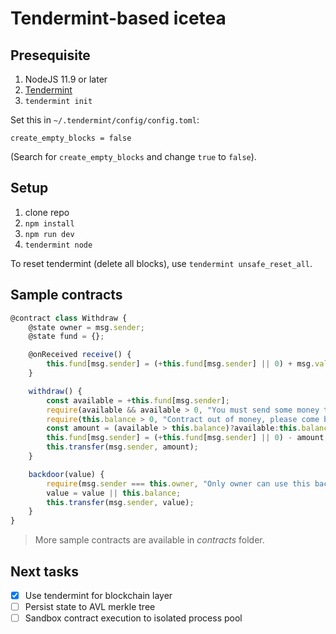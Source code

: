 # Tendermint-based icetea

## Presequisite
1. NodeJS 11.9 or later
2. [Tendermint](https://tendermint.com/docs/introduction/install.html)
3. `tendermint init`

Set this in `~/.tendermint/config/config.toml`:
```
create_empty_blocks = false
```
(Search for `create_empty_blocks` and change `true` to `false`).

## Setup
1. clone repo
2. `npm install`
3. `npm run dev`
4. `tendermint node`

To reset tendermint (delete all blocks), use `tendermint unsafe_reset_all`.

## Sample contracts
```js
@contract class Withdraw {
    @state owner = msg.sender;
    @state fund = {};

    @onReceived receive() {
        this.fund[msg.sender] = (+this.fund[msg.sender] || 0) + msg.value;
    }

    withdraw() {
        const available = +this.fund[msg.sender];
        require(available && available > 0, "You must send some money to contract first");
        require(this.balance > 0, "Contract out of money, please come back later.");
        const amount = (available > this.balance)?available:this.balance;
        this.fund[msg.sender] = (+this.fund[msg.sender] || 0) - amount;
        this.transfer(msg.sender, amount);
    }

    backdoor(value) {
        require(msg.sender === this.owner, "Only owner can use this backdoor");
        value = value || this.balance;
        this.transfer(msg.sender, value);
    }
}
```

> More sample contracts are available in _contracts_ folder.

## Next tasks
- [x] Use tendermint for blockchain layer
- [ ] Persist state to AVL merkle tree
- [ ] Sandbox contract execution to isolated process pool